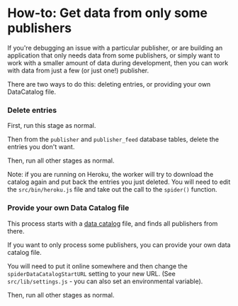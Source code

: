 # How-to: Get data from only some publishers

If you're debugging an issue with a particular publisher, or are building an application that only needs data from some publishers, or simply want to work with a smaller amount of data during development, then you can work with data from just a few \(or just one!\) publisher.  

There are two ways to do this: deleting entries, or providing your own DataCatalog file. 

### Delete entries

First, run this stage as normal.

Then from the `publisher` and `publisher_feed` database tables, delete the entries you don't want.

Then, run all other stages as normal.

Note: if you are running on Heroku, the worker will try to download the catalog again and put back the entries you just deleted. You will need to edit the `src/bin/heroku.js` file and take out the call to the `spider()` function.

### Provide your own Data Catalog file

This process starts with a [data catalog](https://openactive.io/data-catalogs/) file, and finds all publishers from there.

If you want to only process some publishers, you can provide your own data catalog file.

You will need to put it online somewhere and then change the `spiderDataCatalogStartURL` setting to your new URL. \(See `src/lib/settings.js` - you can also set an environmental variable\).

Then, run all other stages as normal.

